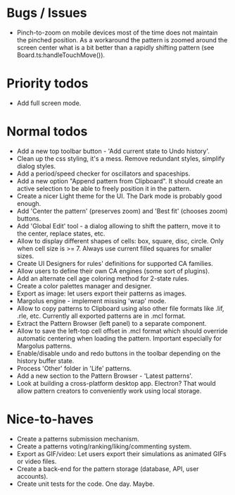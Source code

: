 
# Bugs / Issues

- Pinch-to-zoom on mobile devices most of the time does not maintain the pinched position. As a workaround the pattern is zoomed around the screen center what is a bit better than a rapidly shifting pattern (see Board.ts:handleTouchMove()).


# Priority todos

- Add full screen mode.


# Normal todos

- Add a new top toolbar button - 'Add current state to Undo history'.
- Clean up the css styling, it's a mess. Remove redundant styles, simplify dialog styles.
- Add a period/speed checker for oscillators and spaceships.
- Add a new option "Append pattern from Clipboard". It should create an active selection to be able to freely position it in the pattern.
- Create a nicer Light theme for the UI. The Dark mode is probably good enough.
- Add 'Center the pattern' (preserves zoom) and 'Best fit' (chooses zoom) buttons.
- Add 'Global Edit' tool - a dialog allowing to shift the pattern, move it to the center, replace states, etc.
- Allow to display different shapes of cells: box, square, disc, circle. Only when cell size is >= 7. Always use current filled squares for smaller sizes.
- Create UI Designers for rules' definitions for supported CA families.
- Allow users to define their own CA engines (some sort of plugins).
- Add an alternate cell age coloring method for 2-state rules.
- Create a color palettes manager and designer.
- Export as image: let users export their patterns as images.
- Margolus engine - implement missing 'wrap' mode.
- Allow to copy patterns to Clipboard using also other file formats like .lif, .rle, etc. Currently all exported patterns are in .mcl format.
- Extract the Pattern Browser (left panel) to a separate component.
- Allow to save the left-top cell offset in .mcl format which should override automatic centering when loading the pattern. Important especially for Margolus patterns.
- Enable/disable undo and redo buttons in the toolbar depending on the history buffer state.
- Process 'Other' folder in 'Life' patterns.
- Add a new section to the Pattern Browser - 'Latest patterns'.
- Look at building a cross-platform desktop app. Electron?  That would allow pattern creators to conveniently work using local storage.


# Nice-to-haves

- Create a patterns submission mechanism.
- Create a patterns voting/ranking/liking/commenting system.
- Export as GIF/video: Let users export their simulations as animated GIFs or video files.
- Create a back-end for the pattern storage (database, API, user accounts).
- Create unit tests for the code. One day. Maybe.
